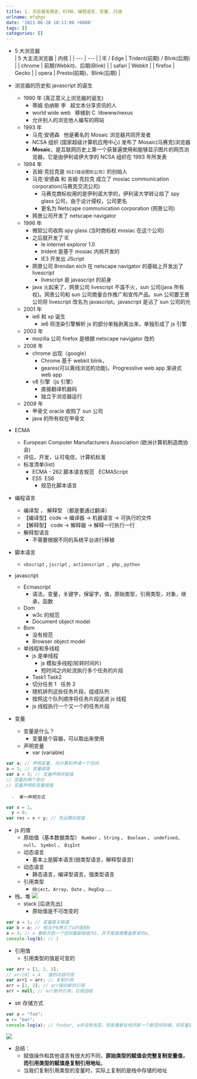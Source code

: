 ```yaml
---
title: 1. 浏览器发展史、ECMA、编程语言、变量、JS值
urlname: mfqhgs
date: '2021-06-20 10:11:06 +0800'
tags: []
categories: []
---
```


- 5 大浏览器  
  | 5 大主流浏览器 | 内核 |
  | --- | --- |
  | IE / Edge | Trident(前期) / Blink(后期) |
  | chrome | 前期(Webkit)、后期(Blink) |
  | safari | Webkit |
  | firefox | Gecko |
  | opera | Presto(前期)、Blink(后期) |

- 浏览器的历史和 javascript 的诞生
  - 1990 年 (真正意义上浏览器的诞生)
    - 蒂姆 伯纳斯 李   超文本分享资讯的人
    - world wide web   移植到 C  libwww/nexus
    - 允许别人的浏览他人编写的网站
  - 1993 年
    - 马克·安德森   他是著名的 Mosaic 浏览器共同开发者
    - NCSA 组织 (国家超级计算机应用中心) 发布了 Mosaic(马赛克)浏览器
    - **Mosaic**，是互联网历史上第一个获普遍使用和能够显示图片的网页浏览器。它是由伊利诺伊大学的 NCSA 组织在 1993 年所发表
  - 1994 年
    - 吉姆·克拉克是 `SGI(硅谷图形公司)` 的创始人
    - 马克·安德森 和 吉姆·克拉克 成立了 mosiac communication corporation(马赛克交流公司)
      - 马赛克商标权用的是伊利诺大学的，伊利诺大学转让给了 spy glass 公司，由于设计侵权，公司更名
      - 更名为 Netscape communication corporation (网景公司)
    - 网景公司开发了 netscape navigator
  - 1996 年
    - 微软公司收购 spy glass (当时商标权 mosiac 在这个公司)
    - 之后就开发了 IE
      - Ie internet exploror 1.0
      - trident 是基于 mosiac 内核开发的
      - IE3 开发出 JScript
    - 网景公司 Brendan eich 在 netscape navigator 的基础上开发出了 livescript
      - livescript 是 javascript 的前身
    - java 火起来了，网景公司 livescript 不温不火，sun 公司(java 所有权)。网景公司和 sun 公司商量合作推广和宣传产品。sun 公司要王景公司将 livescript 改名为 javascript。javascript 是沾了 sun 公司的光
  - 2001 年
    - ie6 和 xp 诞生
      - ie6 将渲染引擎解析 js 的部分单独剥离出来，单独形成了 js 引擎
  - 2003 年
    - mozilla 公司 firefox 是根据 netscape navigator 改的
  - 2008 年
    - chrome 出现（google）
      - Chrome 基于 webkit blink，
      - geares(可以离线浏览的功能)。Progresslive web app 渐进式 web app
    - v8 引擎（js 引擎）
      - 直接翻译机器码
      - 独立于浏览器运行
  - 2009 年
    - 甲骨文 oracle 收购了 sun 公司
    - java 的所有权在甲骨文
- ECMA
  - European Computer Manufacturers Association (欧洲计算机制造商协会)
  - 评估，开发，认可电信，计算机标准
  - 标准清单(list)
    - ECMA - 262 脚本语言规范   ECMAScript
    - ES5  ES6
      - 规范化脚本语言
- 编程语言
  - 编译型 ， 解释型 （都是要通过翻译）
  - 【编译型】code -> 编译器 -> 机器语言 -> 可执行的文件
  - 【解释型】 code -> 解释器 -> 解释一行执行一行
  - 解释型语言
    - 不需要根据不同的系统平台进行移植
- 脚本语言
  - `vbscript` , `jscript` ,  `actionscript`  ,  `php` , `python`
- javascript
  - Ecmascript
    - 语法，变量，关键字，保留字，值，原始类型，引用类型，对象，继承，函数
  - Dom
    - w3c 的规范
    - Document object model
  - Bom
    - 没有规范
    - Browser object model
  - 单线程和多线程
    - js 是单线程
      - js 模拟多线程(轮转时间片)
      - 短时间之内轮流执行多个任务的片段
    - Task1 Task2
    - 切分任务 1   任务 2
    - 随机排列这些任务片段，组成队列
    - 按照这个队列顺序将任务片段送进 js 线程
    - js 线程执行一个又一个的任务片段
- 变量
  - 变量是什么？
    - 变量是个容器，可以取出来使用
  - 声明变量
    - var (variable)

```javascript
var a; // 声明变量, 向计算机申请一个空间
a = 1; // 变量赋值
var a = 3; // 变量声明并赋值
// 变量的两个部分
// 变量声明和变量赋值
```

      -  单一声明方式

```javascript
var x = 1,
  y = 0;
var res = x + y; // 先运算后赋值
```

- js 的值
  - 原始值（基本数据类型）
    `Number` 、`String` 、 `Boolean` 、 `undefined`、 `null`、 `Symbol` 、 `BigInt`
  - 动态语言
    - 基本上是脚本语言(弱类型语言，解释型语言)
  - 动态语言
    - 静态语言，编译型语言，强类型语言
  - 引用类型
    - `Object`、`Array`、`Date` 、`RegExp` ....
- 栈，堆
  ![](https://cdn.nlark.com/yuque/0/2021/png/21721726/1655691190683-2e64243d-b7fb-4169-8858-cece3bbdea3b.png#clientId=u0b721dd2-795b-4&crop=0&crop=0&crop=1&crop=1&id=neRaW&originHeight=291&originWidth=732&originalType=binary∶=1&rotation=0&showTitle=false&status=done&style=none&taskId=u17a431e9-01de-43c3-8f54-358d2fa509f&title=)
  - stack [后进先出]
    - 原始值是不可改变的

```javascript
var a = 1; // 变量是关联值
var b = a; // 相当于b拷贝了a的值到b
a = 3; // a 重新开启一个空间重新赋值为1，并不是直接覆盖原来的a,
console.log(b); // 1
```

- 引用值
  - 引用类型的值是可变的

```javascript
var arr = [1, 2, 3];
// arr[0] = 4   值的内容可变
var arr1 = arr; // 复制引用
arr = [1, 2]; // arr指向新的引用
arr = null; // arr断开引用，垃圾回收
```

- str 存储方式

```javascript
var a = "foo";
a += "bar";
console.log(a); // foobar, a并没有改变，而是重新在栈开辟一个新空间存储。将变量重新指向新的a
```

![](https://cdn.nlark.com/yuque/0/2021/png/21721726/1655691190356-a12c887d-5ff3-4bd1-8e48-4d35e5e4729d.png#clientId=u0b721dd2-795b-4&crop=0&crop=0&crop=1&crop=1&height=219&id=kPU6U&originHeight=233&originWidth=549&originalType=binary∶=1&rotation=0&showTitle=false&status=done&style=none&taskId=u23d1e7db-99ee-4b70-bb52-a22e65cb36a&title=&width=515)

- 总结：
  - 赋值操作和其他语言有很大的不同，**原始类型的赋值会完整复制变量值，而引用类型的赋值是复制引用地址**。
  - 当我们复制引用类型的变量时，实际上复制的是栈中存储的地址
